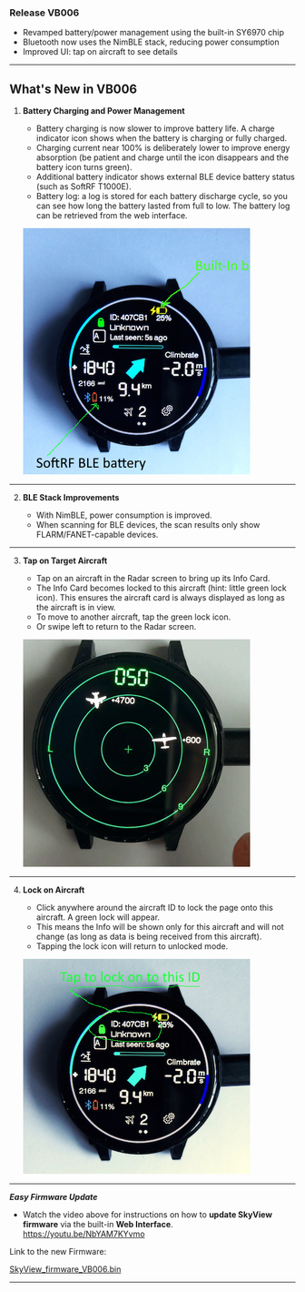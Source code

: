 ### Release VB006

- Revamped battery/power management using the built-in SY6970 chip
- Bluetooth now uses the NimBLE stack, reducing power consumption
- Improved UI: tap on aircraft to see details

---

## What's New in VB006

1. **Battery Charging and Power Management**

    - Battery charging is now slower to improve battery life. A charge indicator icon shows when the battery is charging or fully charged.
    - Charging current near 100% is deliberately lower to improve energy absorption (be patient and charge until the icon disappears and the battery icon turns green).
    - Additional battery indicator shows external BLE device battery status (such as SoftRF T1000E).
    - Battery log: a log is stored for each battery discharge cycle, so you can see how long the battery lasted from full to low. The battery log can be retrieved from the web interface.

    <div align="left">

    ![Battery_image](images/SkyView-battery-image.jpg)

    </div>

---

2. **BLE Stack Improvements**

    - With NimBLE, power consumption is improved.
    - When scanning for BLE devices, the scan results only show FLARM/FANET-capable devices.

---

3. **Tap on Target Aircraft**

    - Tap on an aircraft in the Radar screen to bring up its Info Card.
    - The Info Card becomes locked to this aircraft (hint: little green lock icon). This ensures the aircraft card is always displayed as long as the aircraft is in view.
    - To move to another aircraft, tap the green lock icon.
    - Or swipe left to return to the Radar screen.

    <div align="left">

    ![TapOnTarget](images/SkyView-TapOntarget.gif)

    </div>

---

4. **Lock on Aircraft**

    - Click anywhere around the aircraft ID to lock the page onto this aircraft. A green lock will appear.
    - This means the Info will be shown only for this aircraft and will not change (as long as data is being received from this aircraft).
    - Tapping the lock icon will return to unlocked mode.

    <div align="left">

    ![Info_lock](images/SkyView-lock_s.jpg)

    </div>

---

***Easy Firmware Update***

- Watch the video above for instructions on how to **update SkyView firmware** via the built-in **Web Interface**.  
  https://youtu.be/NbYAM7KYvmo

Link to the new Firmware:  
<span style="font-size: smaller;">

[SkyView_firmware_VB006.bin](https://github.com/slash-bit/SkyView-AMOLED-round-1.75-TFT_eSPI/blob/main/binaries/SkyView_firmware_VB006.bin)
</span>

---
